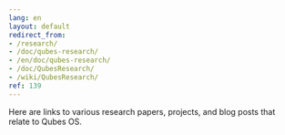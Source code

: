 ```yaml
---
lang: en
layout: default
redirect_from:
- /research/
- /doc/qubes-research/
- /en/doc/qubes-research/
- /doc/QubesResearch/
- /wiki/QubesResearch/
ref: 139
---
```


Here are links to various research papers, projects, and blog posts that relate
to Qubes OS.
